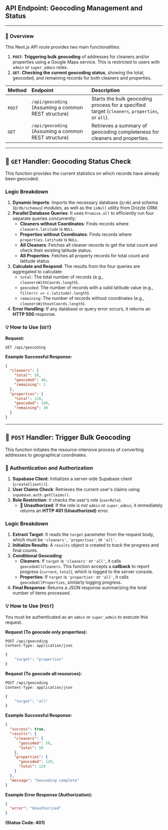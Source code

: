 ## API Endpoint: Geocoding Management and Status

-----

### 🚀 Overview

This Next.js API route provides two main functionalities:

1.  **`POST`**: **Triggering bulk geocoding** of addresses for cleaners and/or properties using a Google Maps service. This is restricted to users with `admin` or `super_admin` roles.
2.  **`GET`**: **Checking the current geocoding status**, showing the total, geocoded, and remaining records for both cleaners and properties.

| Method | Endpoint | Description |
| :--- | :--- | :--- |
| `POST` | `/api/geocoding` (Assuming a common REST structure) | Starts the bulk geocoding process for a specified target (`cleaners`, `properties`, or `all`). |
| `GET` | `/api/geocoding` (Assuming a common REST structure) | Retrieves a summary of geocoding completeness for cleaners and properties. |

-----

## 📝 `GET` Handler: Geocoding Status Check

This function provides the current statistics on which records have already been geocoded.

### Logic Breakdown

1.  **Dynamic Imports**: Imports the necessary database (`@/db`) and schema (`@/db/schemas`) modules, as well as the `isNull` utility from Drizzle ORM.
2.  **Parallel Database Queries**: It uses `Promise.all` to efficiently run four separate queries concurrently:
      * **Cleaners without Coordinates**: Finds records where `cleaners.latitude` is `NULL`.
      * **Properties without Coordinates**: Finds records where `properties.latitude` is `NULL`.
      * **All Cleaners**: Fetches all cleaner records to get the total count and check their existing latitude status.
      * **All Properties**: Fetches all property records for total count and latitude status.
3.  **Calculate and Respond**: The results from the four queries are aggregated to calculate:
      * `total`: The total number of records (e.g., `cleanersWithCoords.length`).
      * `geocoded`: The number of records with a valid latitude value (e.g., `filter(c => c.latitude).length`).
      * `remaining`: The number of records without coordinates (e.g., `cleanersWithoutCoords.length`).
4.  **Error Handling**: If any database or query error occurs, it returns an **HTTP 500** response.

### 💡 How to Use (`GET`)

**Request:**

```bash
GET /api/geocoding
```

**Example Successful Response:**

```json
{
  "cleaners": {
    "total": 50,
    "geocoded": 48,
    "remaining": 2
  },
  "properties": {
    "total": 120,
    "geocoded": 100,
    "remaining": 20
  }
}
```

-----

## 📝 `POST` Handler: Trigger Bulk Geocoding

This function initiates the resource-intensive process of converting addresses to geographical coordinates.

### 🔐 Authentication and Authorization

1.  **Supabase Client**: Initializes a server-side Supabase client (`createClient()`).
2.  **User Claims Check**: Retrieves the current user's claims using `supabase.auth.getClaims()`.
3.  **Role Restriction**: It checks the user's role (`userRole`).
      * **🛑 Unauthorized**: If the role is *not* `admin` or `super_admin`, it immediately returns an **HTTP 401 (Unauthorized)** error.

### Logic Breakdown

1.  **Extract Target**: It reads the `target` parameter from the request body, which must be `'cleaners'`, `'properties'`, or `'all'`.
2.  **Initialize Results**: A `results` object is created to track the progress and final counts.
3.  **Conditional Geocoding**:
      * **Cleaners**: If `target` is `'cleaners'` or `'all'`, it calls `geocodeAllCleaners`. This function accepts a **callback** to report progress (`current`, `total`), which is logged to the server console.
      * **Properties**: If `target` is `'properties'` or `'all'`, it calls `geocodeAllProperties`, similarly logging progress.
4.  **Final Response**: Returns a JSON response summarizing the total number of items processed.

### 💡 How to Use (`POST`)

You must be authenticated as an `admin` or `super_admin` to execute this request.

**Request (To geocode only properties):**

```bash
POST /api/geocoding
Content-Type: application/json

{
    "target": "properties"
}
```

**Request (To geocode all resources):**

```bash
POST /api/geocoding
Content-Type: application/json

{
    "target": "all"
}
```

**Example Successful Response:**

```json
{
  "success": true,
  "results": {
    "cleaners": {
      "geocoded": 50,
      "total": 50
    },
    "properties": {
      "geocoded": 120,
      "total": 120
    }
  },
  "message": "Geocoding complete"
}
```

**Example Error Response (Authorization):**

```json
{
  "error": "Unauthorized"
}
```

**(Status Code: 401)**